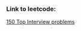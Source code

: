 ### Link to leetcode:
<a href="https://leetcode.com/studyplan/top-interview-150/">150 Top Interview problems</a>

